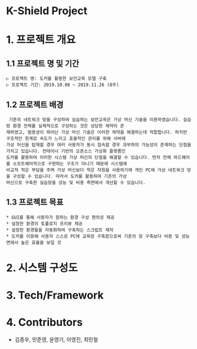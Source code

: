# K-Shield Project

# 1. 프로젝트 개요
##	1.1 프로젝트 명 및 기간
	▷ 프로젝트 명: 도커를 활용한 보안교육 모델 구축
	▷ 프로젝트 기간: 2019.10.08 ~ 2019.11.26 (8주)

##	1.2 프로젝트 배경
	 기존의 네트워크 망을 구성하여 실습하는 보안교육은 가상 머신 기술을 이용하였습니다. 실습 망 환경 전체를 실제적으로 구성하는 것은 상당한 제약이 존
	재하였고, 범용성이 뛰어난 가상 머신 기술은 이러한 제약을 해결하는데 적합합니다. 하지만 구조적인 한계로 속도가 느리고 효율적인 관리를 위해 서버에 
	가상 머신을 탑재할 경우 여러 사용자가 동시 접속할 경우 과부하의 가능성이 존재하는 단점을 가지고 있습니다. 컨테이너 기반의 오픈소스 가상화 플랫폼인 
	도커를 활용하여 이러한 시스템 가상 머신의 단점을 해결할 수 있습니다. 먼저 전체 하드웨어를 소프트웨어적으로 구현하는 구조가 아니기 때문에 시스템에 
	비교적 적은 부담을 주며 가상 머신보다 적은 자원을 사용하기에 개인 PC에 가상 네트워크 망을 구성할 수 있습니다. 따라서 도커를 활용하여 기존의 가상 
	머신으로 구축한 실습망을 성능 및 비용 측면에서 개선할 수 있습니다.

##	1.3 프로젝트 목표
	* GUI를 통해 사용자가 원하는 환경 구성 편의성 제공 
	* 설정한 환경의 토폴로지 프리뷰 제공
	* 설정한 환경들을 자동화하여 구축하는 스크립트 제작
	* 도커를 이용해 사용자 스스로 PC에 교육망 구축함으로써 기존의 망 구축보다 비용 및 성능면에서 높은 효율을 보일 것 

# 2. 시스템 구성도
# 3. Tech/Framework
# 4. Contributors
* 김종우, 민준영, 윤영기, 이영진, 최민철
